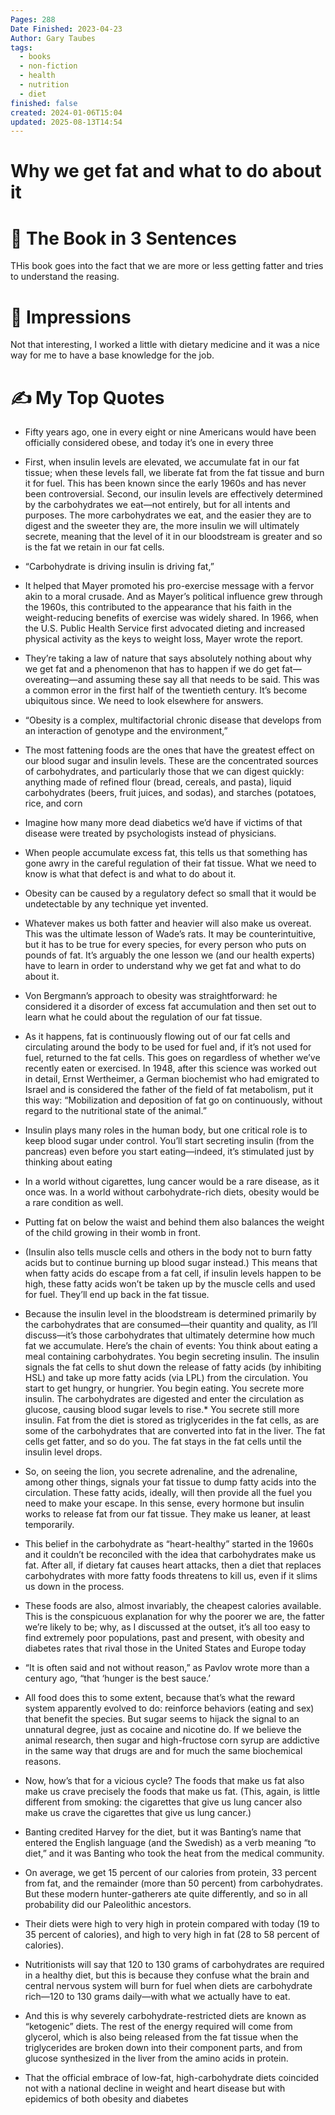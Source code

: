 ```yaml
---
Pages: 288
Date Finished: 2023-04-23
Author: Gary Taubes
tags:
  - books
  - non-fiction
  - health
  - nutrition
  - diet
finished: false
created: 2024-01-06T15:04
updated: 2025-08-13T14:54
---
```

# Why we get fat and what to do about it



# 🚀 The Book in 3 Sentences
THis book goes into the fact that we are more or less getting fatter and tries to understand the reasing. 

# 🎨 Impressions
Not that interesting, I worked a little with dietary medicine and it was a nice way for me to have a base knowledge for the job.


# ✍️ My Top  Quotes
- Fifty years ago, one in every eight or nine Americans would have been officially considered obese, and today it’s one in every three
 
- First, when insulin levels are elevated, we accumulate fat in our fat tissue; when these levels fall, we liberate fat from the fat tissue and burn it for fuel. This has been known since the early 1960s and has never been controversial. Second, our insulin levels are effectively determined by the carbohydrates we eat—not entirely, but for all intents and purposes. The more carbohydrates we eat, and the easier they are to digest and the sweeter they are, the more insulin we will ultimately secrete, meaning that the level of it in our bloodstream is greater and so is the fat we retain in our fat cells.
 
- “Carbohydrate is driving insulin is driving fat,”
 
- It helped that Mayer promoted his pro-exercise message with a fervor akin to a moral crusade. And as Mayer’s political influence grew through the 1960s, this contributed to the appearance that his faith in the weight-reducing benefits of exercise was widely shared. In 1966, when the U.S. Public Health Service first advocated dieting and increased physical activity as the keys to weight loss, Mayer wrote the report.
 
- They’re taking a law of nature that says absolutely nothing about why we get fat and a phenomenon that has to happen if we do get fat—overeating—and assuming these say all that needs to be said. This was a common error in the first half of the twentieth century. It’s become ubiquitous since. We need to look elsewhere for answers.
 
- “Obesity is a complex, multifactorial chronic disease that develops from an interaction of genotype and the environment,”
 
- The most fattening foods are the ones that have the greatest effect on our blood sugar and insulin levels. These are the concentrated sources of carbohydrates, and particularly those that we can digest quickly: anything made of refined flour (bread, cereals, and pasta), liquid carbohydrates (beers, fruit juices, and sodas), and starches (potatoes, rice, and corn
 
- Imagine how many more dead diabetics we’d have if victims of that disease were treated by psychologists instead of physicians.
 
- When people accumulate excess fat, this tells us that something has gone awry in the careful regulation of their fat tissue. What we need to know is what that defect is and what to do about it.
 
- Obesity can be caused by a regulatory defect so small that it would be undetectable by any technique yet invented.
 
- Whatever makes us both fatter and heavier will also make us overeat. This was the ultimate lesson of Wade’s rats. It may be counterintuitive, but it has to be true for every species, for every person who puts on pounds of fat. It’s arguably the one lesson we (and our health experts) have to learn in order to understand why we get fat and what to do about it.
 
- Von Bergmann’s approach to obesity was straightforward: he considered it a disorder of excess fat accumulation and then set out to learn what he could about the regulation of our fat tissue.
 
- As it happens, fat is continuously flowing out of our fat cells and circulating around the body to be used for fuel and, if it’s not used for fuel, returned to the fat cells. This goes on regardless of whether we’ve recently eaten or exercised. In 1948, after this science was worked out in detail, Ernst Wertheimer, a German biochemist who had emigrated to Israel and is considered the father of the field of fat metabolism, put it this way: “Mobilization and deposition of fat go on continuously, without regard to the nutritional state of the animal.”
 
- Insulin plays many roles in the human body, but one critical role is to keep blood sugar under control. You’ll start secreting insulin (from the pancreas) even before you start eating—indeed, it’s stimulated just by thinking about eating
 
- In a world without cigarettes, lung cancer would be a rare disease, as it once was. In a world without carbohydrate-rich diets, obesity would be a rare condition as well.
 
- Putting fat on below the waist and behind them also balances the weight of the child growing in their womb in front.
 
- (Insulin also tells muscle cells and others in the body not to burn fatty acids but to continue burning up blood sugar instead.) This means that when fatty acids do escape from a fat cell, if insulin levels happen to be high, these fatty acids won’t be taken up by the muscle cells and used for fuel. They’ll end up back in the fat tissue.
 
- Because the insulin level in the bloodstream is determined primarily by the carbohydrates that are consumed—their quantity and quality, as I’ll discuss—it’s those carbohydrates that ultimately determine how much fat we accumulate. Here’s the chain of events: You think about eating a meal containing carbohydrates. You begin secreting insulin. The insulin signals the fat cells to shut down the release of fatty acids (by inhibiting HSL) and take up more fatty acids (via LPL) from the circulation. You start to get hungry, or hungrier. You begin eating. You secrete more insulin. The carbohydrates are digested and enter the circulation as glucose, causing blood sugar levels to rise.* You secrete still more insulin. Fat from the diet is stored as triglycerides in the fat cells, as are some of the carbohydrates that are converted into fat in the liver. The fat cells get fatter, and so do you. The fat stays in the fat cells until the insulin level drops.
 
- So, on seeing the lion, you secrete adrenaline, and the adrenaline, among other things, signals your fat tissue to dump fatty acids into the circulation. These fatty acids, ideally, will then provide all the fuel you need to make your escape. In this sense, every hormone but insulin works to release fat from our fat tissue. They make us leaner, at least temporarily.
 
- This belief in the carbohydrate as “heart-healthy” started in the 1960s and it couldn’t be reconciled with the idea that carbohydrates make us fat. After all, if dietary fat causes heart attacks, then a diet that replaces carbohydrates with more fatty foods threatens to kill us, even if it slims us down in the process.
 
- These foods are also, almost invariably, the cheapest calories available. This is the conspicuous explanation for why the poorer we are, the fatter we’re likely to be; why, as I discussed at the outset, it’s all too easy to find extremely poor populations, past and present, with obesity and diabetes rates that rival those in the United States and Europe today
 
- “It is often said and not without reason,” as Pavlov wrote more than a century ago, “that ‘hunger is the best sauce.’
 
- All food does this to some extent, because that’s what the reward system apparently evolved to do: reinforce behaviors (eating and sex) that benefit the species. But sugar seems to hijack the signal to an unnatural degree, just as cocaine and nicotine do. If we believe the animal research, then sugar and high-fructose corn syrup are addictive in the same way that drugs are and for much the same biochemical reasons.
 
- Now, how’s that for a vicious cycle? The foods that make us fat also make us crave precisely the foods that make us fat. (This, again, is little different from smoking: the cigarettes that give us lung cancer also make us crave the cigarettes that give us lung cancer.)
 
- Banting credited Harvey for the diet, but it was Banting’s name that entered the English language (and the Swedish) as a verb meaning “to diet,” and it was Banting who took the heat from the medical community.
 
- On average, we get 15 percent of our calories from protein, 33 percent from fat, and the remainder (more than 50 percent) from carbohydrates. But these modern hunter-gatherers ate quite differently, and so in all probability did our Paleolithic ancestors.
 
- Their diets were high to very high in protein compared with today (19 to 35 percent of calories), and high to very high in fat (28 to 58 percent of calories).
 
- Nutritionists will say that 120 to 130 grams of carbohydrates are required in a healthy diet, but this is because they confuse what the brain and central nervous system will burn for fuel when diets are carbohydrate rich—120 to 130 grams daily—with what we actually have to eat.
 
- And this is why severely carbohydrate-restricted diets are known as “ketogenic” diets. The rest of the energy required will come from glycerol, which is also being released from the fat tissue when the triglycerides are broken down into their component parts, and from glucose synthesized in the liver from the amino acids in protein.
 
- That the official embrace of low-fat, high-carbohydrate diets coincided not with a national decline in weight and heart disease but with epidemics of both obesity and diabetes
 

